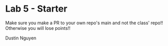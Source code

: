 # Lab 5 - Starter
Make sure you make a PR to your own repo's main and not the class' repo!! Otherwise you will lose points!!

Dustin Nguyen

